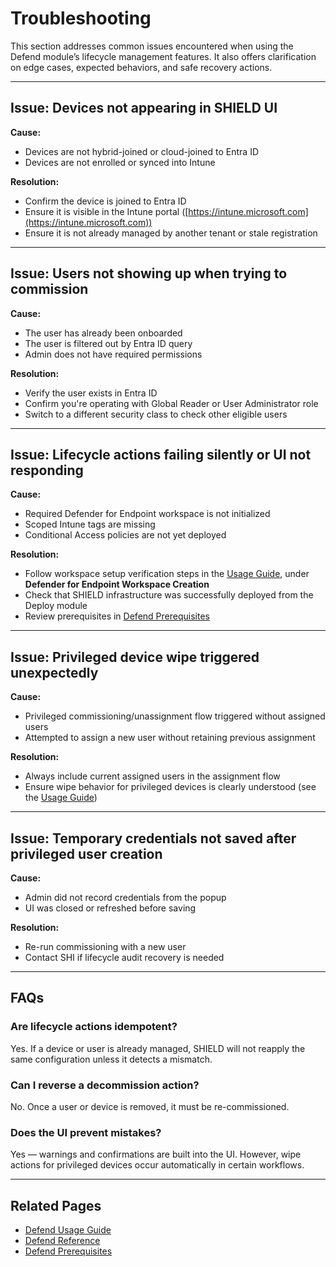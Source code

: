 # Troubleshooting

This section addresses common issues encountered when using the Defend module’s lifecycle management features. It also offers clarification on edge cases, expected behaviors, and safe recovery actions.

---

## Issue: Devices not appearing in SHIELD UI

**Cause:**
- Devices are not hybrid-joined or cloud-joined to Entra ID
- Devices are not enrolled or synced into Intune

**Resolution:**
- Confirm the device is joined to Entra ID
- Ensure it is visible in the Intune portal ([https://intune.microsoft.com](https://intune.microsoft.com))
- Ensure it is not already managed by another tenant or stale registration

---

## Issue: Users not showing up when trying to commission

**Cause:**
- The user has already been onboarded
- The user is filtered out by Entra ID query
- Admin does not have required permissions

**Resolution:**
- Verify the user exists in Entra ID
- Confirm you're operating with Global Reader or User Administrator role
- Switch to a different security class to check other eligible users

---

## Issue: Lifecycle actions failing silently or UI not responding

**Cause:**
- Required Defender for Endpoint workspace is not initialized
- Scoped Intune tags are missing
- Conditional Access policies are not yet deployed

**Resolution:**
- Follow workspace setup verification steps in the [Usage Guide](Usage-Guide.md), under **Defender for Endpoint Workspace Creation**
- Check that SHIELD infrastructure was successfully deployed from the Deploy module
- Review prerequisites in [Defend Prerequisites](Prerequisites.md)

---

## Issue: Privileged device wipe triggered unexpectedly

**Cause:**
- Privileged commissioning/unassignment flow triggered without assigned users
- Attempted to assign a new user without retaining previous assignment

**Resolution:**
- Always include current assigned users in the assignment flow
- Ensure wipe behavior for privileged devices is clearly understood (see the [Usage Guide](Usage-Guide.md))

---

## Issue: Temporary credentials not saved after privileged user creation

**Cause:**
- Admin did not record credentials from the popup
- UI was closed or refreshed before saving

**Resolution:**
- Re-run commissioning with a new user
- Contact SHI if lifecycle audit recovery is needed

---

## FAQs

### Are lifecycle actions idempotent?
Yes. If a device or user is already managed, SHIELD will not reapply the same configuration unless it detects a mismatch.

### Can I reverse a decommission action?
No. Once a user or device is removed, it must be re-commissioned.

### Does the UI prevent mistakes?
Yes — warnings and confirmations are built into the UI. However, wipe actions for privileged devices occur automatically in certain workflows.

---

## Related Pages

- [Defend Usage Guide](Usage-Guide.md)
- [Defend Reference](Reference.md)
- [Defend Prerequisites](Prerequisites.md)

